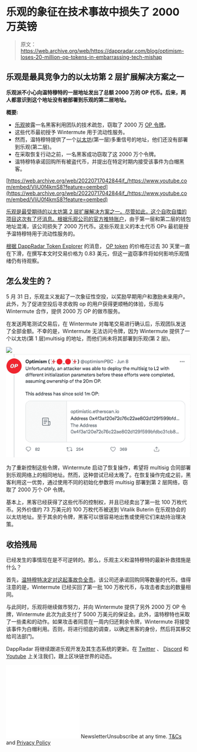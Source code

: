 # 乐观的象征在技术事故中损失了 2000 万英镑

> 原文：<https://web.archive.org/web/https://dappradar.com/blog/optimism-loses-20-million-op-tokens-in-embarrassing-tech-mishap>

## 乐观是最具竞争力的以太坊第 2 层扩展解决方案之一

**乐观派不小心向温特穆特的一层地址发出了总额 2000 万的 OP 代币。后来，两人都意识到这个地址没有被部署到乐观的第二层地址。**

**概要:**

*   [乐观](https://web.archive.org/web/20220717042844/https://dappradar.com/rankings/protocol/optimism)披露一名黑客利用团队的技术疏忽，窃取了 2000 万 [OP 令牌](https://web.archive.org/web/20220717042844/https://dappradar.com/hub/token/eth/OP/ETH?from=0x4200000000000000000000000000000000000042)。
*   这些代币最初授予 Wintermute 用于流动性服务。
*   然而，温特穆特提供了一个[以太坊](https://web.archive.org/web/20220717042844/https://dappradar.com/blog/what-is-the-ethereum-merge)(第一层)多重信号的地址，他们还没有部署到乐观(第二层)。
*   在采取恢复行动之前，一名黑客成功窃取了这 2000 万个令牌。
*   温特穆特承诺回购所有被盗代币，并提出在特定时期内接受该事件为白帽黑客。

[https://web.archive.org/web/20220717042844if_/https://www.youtube.com/embed/VliU0f4kmS8?feature=oembed](https://web.archive.org/web/20220717042844if_/https://www.youtube.com/embed/VliU0f4kmS8?feature=oembed)

[乐观是最受期待的以太坊第 2 层扩展解决方案之一。尽管如此，这个自吹自擂的项目这次有了坏消息。根据](https://web.archive.org/web/20220717042844/https://dappradar.com/blog/defi-dapps-are-adopting-optimism-as-a-viable-alternative)[乐观公司的官方推特账户](https://web.archive.org/web/20220717042844/https://twitter.com/optimismPBC/status/1534631766576836608)，由于第一层和第二层的钱包地址混淆，该公司损失了 2000 万代币。这些乐观主义的本土代币 OPs 最初是授予温特穆特用于流动性服务的。

[根据 DappRadar Token Explorer](https://web.archive.org/web/20220717042844/https://dappradar.com/hub/tokens/ethereum/all/) 的消息， [OP token](https://web.archive.org/web/20220717042844/https://dappradar.com/hub/token/eth/OP?from=0x4200000000000000000000000000000000000042) 的价格在过去 30 天里一直在下滑，在撰写本文时交易价格为 0.83 美元，但这一盗窃事件将如何影响乐观情绪仍有待观察。

## 怎么发生的？

5 月 31 日，乐观主义发起了一次象征性空投，以奖励早期用户和激励未来用户。此外，为了促进空投后寻求收购 op 的用户获得更顺畅的体验，乐观与 Wintermute 合作，提供 2000 万 OP 的做市服务。

在发送两笔测试交易后，在 Wintermute 对每笔交易进行确认后，乐观团队发送了全部金额。不幸的是，Wintermute 无法访问令牌，因为 Wintermute 提供了一个以太坊(第 1 层)multisig 的地址，而他们尚未将其部署到乐观(第 2 层)。

![](img/705a94e8e6cb5ca0b74e8e5f01d335d2.png)![Optimism Tweet](img/7196097ec985e63829686869e0e2f2ea.png)

为了重新控制这些令牌，Wintermute 启动了恢复操作，希望将 multisig 合同部署到乐观网络上的相同地址。然而，这种尝试已经太晚了。在恢复操作完成之前，黑客利用这一优势，通过使用不同的初始化参数将 multisig 部署到第 2 层网络，窃取了 2000 万个 OP 令牌。

基本上，黑客已经获得了这些代币的控制权，并且已经卖出了第一批 100 万枚代币。另外价值约 73 万美元的 100 万枚代币被送到 Vitalik Buterin 在乐观协会的以太坊地址。至于其余的令牌，黑客可以很容易地出售或使用它们来劫持治理决策。

## 收拾残局

已经发生的事情现在是不可逆转的。那么，乐观主义和温特穆特的最新补救措施是什么？

首先，[温特穆特决定对这起事故负全责](https://web.archive.org/web/20220717042844/https://plaid-cement-e44.notion.site/A-Message-to-the-Community-from-the-Optimism-Foundation-f49b913bb0974d8a854a8bdd409a9dd6)。该公司还承诺回购同等数量的代币。值得注意的是，Wintermute 已经买回了第一批 100 万枚代币，与攻击者卖出的数量相同。

与此同时，乐观将继续做市努力，并向 Wintermute 提供了另外 2000 万 OP 令牌，Wintermute 此次为此支付了 5000 万美元的保证金。此外，温特穆特也采取了一些柔和的动作。如果攻击者同意在一周内归还剩余令牌，Wintermute 将接受该事件为白帽利用。否则，将进行彻底的调查，以确定黑客的身份，然后将其移交给司法部门。

DappRadar 将继续跟进乐观开发及其生态系统的更新。在 [Twitter](https://web.archive.org/web/20220717042844/https://twitter.com/dappradar) 、 [Discord](https://web.archive.org/web/20220717042844/https://discord.gg/4ybbssrHkm) 和 [Youtube](https://web.archive.org/web/20220717042844/https://www.youtube.com/c/DappRadar) 上关注我们，跟上区块链世界的动态。

![](img/6d5a4a2d609c56e1a5771717e54ba759.png) NewsletterUnsubscribe at any time. [T&Cs](https://web.archive.org/web/20220717042844/https://dappradar.com/terms) and [Privacy Policy](https://web.archive.org/web/20220717042844/https://dappradar.com/privacy-policy)